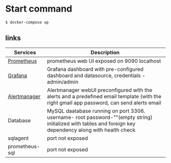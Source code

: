 # Start command

```sh
$ docker-compose up 
```

## links 
| Services | Description |
| ------ | ------ |
| [Prometheus](http://localhost:9090/alerts) | prometheus web UI exposed on 9090 localhost |
| [Grafana](http://localhost:3000/d/duVueL9Zz/billie-dashboard?orgId=1) | Grafana dashboard with pre-configured dashboard and datasource, credentials - admin/admin |
| [Alertmanager](http://localhost:9093/) | Alertmanager webUI preconfigured with the alerts and a predefined email template (with the right gmail app password, can send alerts email |
|Database | MySQL daatabase running on port 3306. username- root password-""(empty string) initialized with tables and foreign key dependency along with health check|
|sqlagent  | port not exposed |
|prometheus-sql  | port not exposed |


